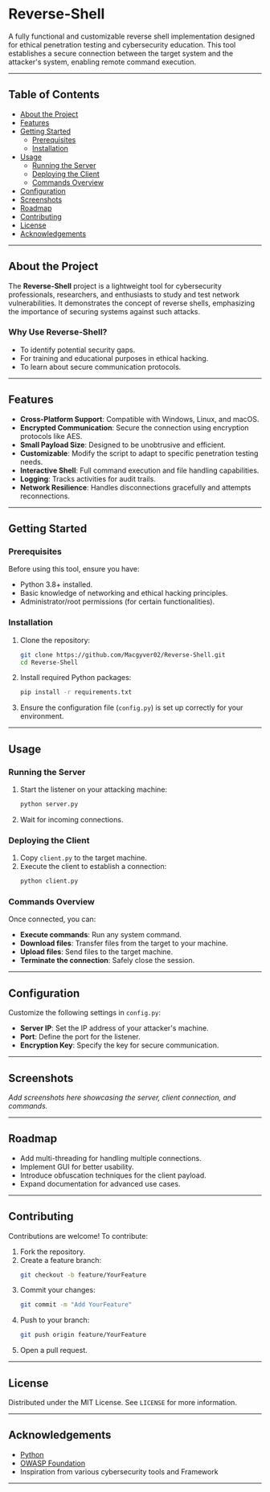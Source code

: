 
# Reverse-Shell

A fully functional and customizable reverse shell implementation designed for ethical penetration testing and cybersecurity education. This tool establishes a secure connection between the target system and the attacker's system, enabling remote command execution.

---

## Table of Contents

- [About the Project](#about-the-project)
- [Features](#features)
- [Getting Started](#getting-started)
  - [Prerequisites](#prerequisites)
  - [Installation](#installation)
- [Usage](#usage)
  - [Running the Server](#running-the-server)
  - [Deploying the Client](#deploying-the-client)
  - [Commands Overview](#commands-overview)
- [Configuration](#configuration)
- [Screenshots](#screenshots)
- [Roadmap](#roadmap)
- [Contributing](#contributing)
- [License](#license)
- [Acknowledgements](#acknowledgements)

---

## About the Project


The **Reverse-Shell** project is a lightweight tool for cybersecurity professionals, researchers, and enthusiasts to study and test network vulnerabilities. It demonstrates the concept of reverse shells, emphasizing the importance of securing systems against such attacks.

### Why Use Reverse-Shell?
- To identify potential security gaps.
- For training and educational purposes in ethical hacking.
- To learn about secure communication protocols.

---

## Features

- **Cross-Platform Support**: Compatible with Windows, Linux, and macOS.
- **Encrypted Communication**: Secure the connection using encryption protocols like AES.
- **Small Payload Size**: Designed to be unobtrusive and efficient.
- **Customizable**: Modify the script to adapt to specific penetration testing needs.
- **Interactive Shell**: Full command execution and file handling capabilities.
- **Logging**: Tracks activities for audit trails.
- **Network Resilience**: Handles disconnections gracefully and attempts reconnections.

---

## Getting Started

### Prerequisites

Before using this tool, ensure you have:
- Python 3.8+ installed.
- Basic knowledge of networking and ethical hacking principles.
- Administrator/root permissions (for certain functionalities).

### Installation

1. Clone the repository:
   ```bash
   git clone https://github.com/Macgyver02/Reverse-Shell.git
   cd Reverse-Shell
   ```

2. Install required Python packages:
   ```bash
   pip install -r requirements.txt
   ```

3. Ensure the configuration file (`config.py`) is set up correctly for your environment.

---

## Usage

### Running the Server

1. Start the listener on your attacking machine:
   ```bash
   python server.py
   ```

2. Wait for incoming connections.

### Deploying the Client

1. Copy `client.py` to the target machine.
2. Execute the client to establish a connection:
   ```bash
   python client.py
   ```

### Commands Overview

Once connected, you can:
- **Execute commands**: Run any system command.
- **Download files**: Transfer files from the target to your machine.
- **Upload files**: Send files to the target machine.
- **Terminate the connection**: Safely close the session.

---

## Configuration

Customize the following settings in `config.py`:
- **Server IP**: Set the IP address of your attacker's machine.
- **Port**: Define the port for the listener.
- **Encryption Key**: Specify the key for secure communication.

---

## Screenshots

*Add screenshots here showcasing the server, client connection, and commands.*

---

## Roadmap

- Add multi-threading for handling multiple connections.
- Implement GUI for better usability.
- Introduce obfuscation techniques for the client payload.
- Expand documentation for advanced use cases.

---

## Contributing

Contributions are welcome! To contribute:
1. Fork the repository.
2. Create a feature branch:
   ```bash
   git checkout -b feature/YourFeature
   ```
3. Commit your changes:
   ```bash
   git commit -m "Add YourFeature"
   ```
4. Push to your branch:
   ```bash
   git push origin feature/YourFeature
   ```
5. Open a pull request.

---

## License

Distributed under the MIT License. See `LICENSE` for more information.

---

## Acknowledgements

- [Python](https://www.python.org/)
- [OWASP Foundation](https://owasp.org/)
- Inspiration from various cybersecurity tools and Framework

---
